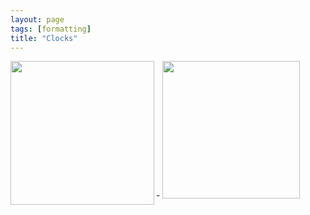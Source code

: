 ```yaml
---
layout: page
tags: [formatting]
title: "Clocks"
---
```



<a ><img src="http://gtendas.github.io/orologi/carriage1.jpg" align="left" width="230" ></a> - <a ><img src="http://gtendas.github.io/orologi/carriageold1.jpg"  width="220" ></a>  

